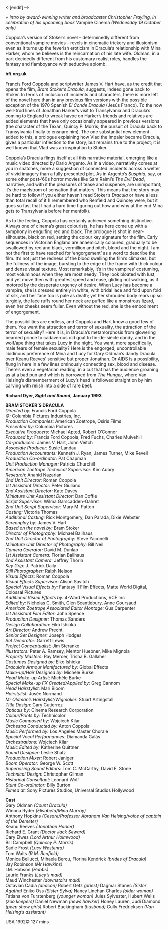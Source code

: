 
<![endif]-->

_+ intro by award-winning writer and broadcaster Christopher Frayling, in celebration of his upcoming book_ Vampire Cinema _(Wednesday 19 October only)_

Coppola’s version of Stoker’s novel – determinedly different from conventional vampire movies – revels in cinematic trickery and illusionism even as it turns up the feverish eroticism in Dracula’s relationship with Mina Harker, whom he believes is the reincarnation of his late wife. Oldman, in a part decidedly different from his customary realist roles, handles the fantasy and flamboyance with seductive aplomb.

**bfi.org.uk**

Francis Ford Coppola and scriptwriter James V. Hart have, as the credit that opens the film, _Bram Stoker’s Dracula_, suggests, indeed gone back to Stoker. In terms of inclusion of incidents and characters, there is more left of the novel here than in any previous film versions with the possible exception of the 1970 Spanish _El Conde Dracula_ (Jesús Franco). To the now well-trod lines of Jonathan Harker’s visit to Transylvania and Dracula’s coming to England to wreak havoc on Harker’s friends and relatives are added elements that have only occasionally appeared in previous versions (the character of the Texan, Quincy P. Morris; the pursuit of Dracula back to Transylvania finally to ensnare him). The one substantial new element added to this, a prologue explaining how Vlad the Impaler became Dracula, gives a particular inflection to the story, but remains true to the project; it is well known that Vlad was an inspiration to Stoker.

Coppola’s Dracula flings itself at all this narrative material, emerging like a music video directed by Dario Argento. As in a video, narrativity comes at you in snatches, more a suggestion of connected incidents across a welter of vivid imagery than a fully presented plot. As in Argento’s _Suspiria_, say, or some other post-’60s horror movies like Sam Raimi’s _The Evil Dead_, narrative, and with it the pleasures of tease and suspense, are unimportant; it’s the maelstrom of sensation that matters. This means that the story may be hard to follow if you either haven’t read Stoker’s _Dracula_ or have a less than total recall of it (I remembered who Renfield and Quincey were, but it goes so fast that I had a hard time figuring out how and why at the end Mina gets to Transylvania before her menfolk).

As to the feeling, Coppola has certainly achieved something distinctive. Always one of cinema’s great colourists, he has here come up with a symphony in engulfing red and black. The prologue is shot in near-silhouette, black on red, setting the colour key signature for the film. Early sequences in Victorian England are anaemically coloured, gradually to be swallowed by red and black, vermillion and pitch, blood and the night. I am not the first to have reached for ‘engorgement’ as a word to describe the film. It’s not just the redness of the blood swelling the film’s climaxes, but the fullness of the image, bursting to the edge of the frame with thick colour and dense visual texture. Most remarkably, it’s in the vampires’ costuming, most voluminous when they are most needy. They look bloated with lust, and yet move then with greatest speed and ease, gliding not walking, as if motored by the desperate urgency of desire. When Lucy has become a vampire, she is dressed entirely in white, with bridal lace and fold upon fold of silk, and her face too is pale as death; yet her shrouded body rears up so turgidly, the lace ruffs round her neck are puffed like a monstrous lizard, even her cheeks seem fuller. Even without the red, she is the embodiment of engorgement.

The possibilities are endless, and Coppola and Hart know a good few of them. You want the attraction and terror of sexuality, the attraction of the terror of sexuality? Here it is, in Dracula’s metamorphosis from glowering bearded prince to cadaverous old goat to fin-de-siècle dandy, and in the wolf/ape thing that takes Lucy in the night. You want, more specifically, male fears of female sexuality? Here is the engorged, uncontrollable libidinous preference of Mina and Lucy for Gary Oldman’s dandy Dracula over Keanu Reeves’ sensitive but proper Jonathan. Or AIDS is a possibility, flung in here in a few lines ominously connecting sex, blood and disease. There’s even a vegetarian reading, in a cut that has the audience groaning as at a bad pun and which is borrowed from _The Hunger_, where Van Helsing’s dismemberment of Lucy’s head is followed straight on by him carving with relish into a side of rare beef.

**Richard Dyer, _Sight and Sound_, January 1993**

**BRAM STOKER’S DRACULA**  
_Directed by:_ Francis Ford Coppola  
_©:_ Columbia Pictures Industries, Inc.  
_Production Companies:_ American Zoetrope, Osiris Films  
_Presented by:_ Columbia Pictures  
_Executive Producers:_ Michael Apted, Robert O’Connor  
_Produced by:_ Francis Ford Coppola, Fred Fuchs, Charles Mulvehill  
_Co-producers:_ James V. Hart, John Veitch  
_Associate Producer:_ Susie Landau  
_Production Accountants:_ Kenneth J. Ryan, James Turner, Mike Revell  
_Production Co-ordinator:_ Pat Chapman  
_Unit Production Manager:_ Patricia Churchill  
_American Zoetrope Technical Supervisor:_ Kim Aubry  
_Research:_ Anahid Nazarian  
_2nd Unit Director:_ Roman Coppola  
_1st Assistant Director:_ Peter Giuliano  
_2nd Assistant Director:_ Kate Davey  
_Miniature Unit Assistant Director:_ Dan Coffie  
_Script Supervisor:_ Wilma Garscadden-Gahret  
_2nd Unit Script Supervisor:_ Mary M. Patton  
_Casting:_ Victoria Thomas  
_Additional Casting:_ Rick Montgomery, Dan Parada, Dixie Webster  
_Screenplay by:_ James V. Hart  
_Based on the novel by:_ Bram Stoker  
_Director of Photography:_ Michael Ballhaus  
_2nd Unit Director of Photography:_ Steve Yaconelli  
_Miniature Unit Director of Photography:_ Bill Neil  
_Camera Operator:_ David M. Dunlap  
_1st Assistant Camera:_ Florian Ballhaus  
_2nd Assistant Camera:_ Jeffrey Thorin  
_Key Grip:_ J. Patrick Daily  
_Still Photographer:_ Ralph Nelson  
_Visual Effects:_ Roman Coppola  
_Visual Effects Supervisor:_ Alison Savitch  
_Special Visual Effects by:_ Fantasy II Film Effects, Matte World Digital, Colossal Pictures  
_Additional Visual Effects by:_ 4-Ward Productions, VCE Inc  
_Edited by:_ Nicholas C. Smith, Glen Scantlebury, Anne Goursaud  
_American Zoetrope Associated Editor Montage:_ Gus Carpenter  
_1st Assistant Film Editor:_ John Spence  
_Production Designer:_ Thomas Sanders  
_Design Collaboration:_ Eiko Ishioka  
_Art Director:_ Andrew Precht  
_Senior Set Designer:_ Joseph Hodges  
_Set Decorator:_ Garrett Lewis  
_Project Conceptualist:_ Jim Steranko  
_Illustrators:_ Peter A. Ramsey, Mentor Huebner, Mike Mignola  
_Property Masters:_ Ray Mercer, Trisha B. Gallaher  
_Costumes Designed by:_ Eiko Ishioka  
_Dracula’s Armour Manifactured by:_ Global Effects  
_Make-up/Hair Designed by:_ Michèle Burke  
_Head Make-up Artist:_ Michèle Burke  
_Special Make-up FX Created/Applied by:_ Greg Cannom  
_Head Hairstylist:_ Mari Bloom  
_Hairstylist:_ Josée Normand  
_Mr Oldman’s Hairstylist/Wigmaker:_ Stuart Artingstall  
_Title Design:_ Gary Gutierrez  
_Opticals by:_ Cinema Research Corporation  
_Colour/Prints by:_ Technicolor  
_Music Composed by:_ Wojciech Kilar  
_Orchestra Conducted by:_ Anton Coppola  
_Music Performed by:_ Los Angeles Master Chorale  
_Special Vocal Performances:_ Diamanda Galás  
_Orchestrations:_ Wojciech Kilar  
_Music Edited by:_ Katherine Quittner  
_Sound Designer:_ Leslie Shatz  
_Production Mixer:_ Robert Janiger  
_Boom Operator:_ George W. Scott  
_Supervising Sound Editors:_ Tom C. McCarthy, David E. Stone  
_Technical Design:_ Christopher Gilman  
_Historical Consultant:_ Leonard Wolf  
_Stunt Co-ordinator:_ Billy Burton  
_Filmed at:_ Sony Pictures Studios, Universal Studios Hollywood  

**Cast**  
Gary Oldman _(Count Dracula)_  
Winona Ryder _(Elisabeta/Mina Murray)_  
Anthony Hopkins _(Cesare/Professor Abraham Van Helsing/voice of captain of the Demeter)_  
Keanu Reeves _(Jonathan Harker)_  
Richard E. Grant _(Doctor Jack Seward)_  
Cary Elwes _(Lord Arthur Holmwood)_  
Bill Campbell _(Quincey P. Morris)_  
Sadie Frost _(Lucy Westenra)_  
Tom Waits _(R.M. Renfield)_  
Monica Bellucci, Mihaela Bercu, Florina Kendrick _(brides of Dracula)_  
Jay Robinson _(Mr Hawkins)_  
I.M. Hobson _(Hobbs)_  
Laurie Franks _(Lucy’s maid)_  
Maud Winchester _(downstairs maid)_  
Octavian Cadia _(deacon)_ 
Robert Getz _(priest)_
Dagmar Stanec _(Sister Agatha)_
Eniko Oss _(Sister Sylva)_
Nancy Linehan Charles _(older woman)_
Tatiana von Furstenberg _(younger woman)_
Jules Sylvester, Hubert Wells _(zoo keepers)_
Daniel Newman _(news hawker)_
Honey Lauren, Judi Diamond _(peep show girls)_
Robert Buckingham _(husband)_
Cully Fredricksen _(Van Helsing’s assistant)_

USA 1992©
127 mins
<!--stackedit_data:
eyJoaXN0b3J5IjpbNTI5OTEyODc2LC0xNDIyMTE4MjEyXX0=
-->